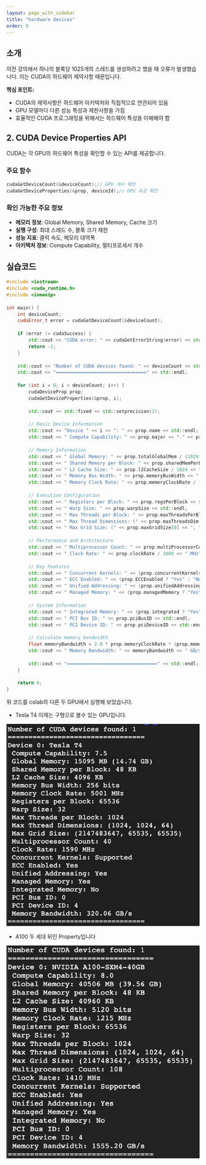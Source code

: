 ```yaml
---
layout: page_with_sidebar
title: "hardware devices"
order: 9
---
```


## 소개

이전 강의에서 하나의 블록당 1025개의 스레드를 생성하려고 했을 때 오류가 발생했습니다. 이는 CUDA의 하드웨어 제약사항 때문입니다.

**핵심 포인트:**

- CUDA의 제약사항은 하드웨어 아키텍처와 직접적으로 연관되어 있음
- GPU 모델마다 다른 성능 특성과 제한사항을 가짐
- 효율적인 CUDA 프로그래밍을 위해서는 하드웨어 특성을 이해해야 함
## 2. CUDA Device Properties API

CUDA는 각 GPU의 하드웨어 특성을 확인할 수 있는 API를 제공합니다.

### 주요 함수

```c++
cudaGetDeviceCount(&deviceCount);// GPU 개수 확인
cudaGetDeviceProperties(&prop, deviceId);// GPU 속성 확인
```

### 확인 가능한 주요 정보

- **메모리 정보**: Global Memory, Shared Memory, Cache 크기
- **실행 구성**: 최대 스레드 수, 블록 크기 제한
- **성능 지표**: 클럭 속도, 메모리 대역폭
- **아키텍처 정보**: Compute Capability, 멀티프로세서 개수
## 실습코드

```c++
#include <iostream>
#include <cuda_runtime.h>
#include <iomanip>

int main() {
    int deviceCount;
    cudaError_t error = cudaGetDeviceCount(&deviceCount);
    
    if (error != cudaSuccess) {
        std::cout << "CUDA error: " << cudaGetErrorString(error) << std::endl;
        return -1;
    }
    
    std::cout << "Number of CUDA devices found: " << deviceCount << std::endl;
    std::cout << "=================================" << std::endl;
    
    for (int i = 0; i < deviceCount; i++) {
        cudaDeviceProp prop;
        cudaGetDeviceProperties(&prop, i);
        
        std::cout << std::fixed << std::setprecision(2);
        
        // Basic Device Information
        std::cout << "Device " << i << ": " << prop.name << std::endl;
        std::cout << " Compute Capability: " << prop.major << "." << prop.minor << std::endl;
        
        // Memory Information
        std::cout << " Global Memory: " << prop.totalGlobalMem / (1024*1024) << " MB (" << prop.totalGlobalMem / (1024.0*1024*1024) << " GB)" << std::endl;
        std::cout << " Shared Memory per Block: " << prop.sharedMemPerBlock / 1024 << " KB" << std::endl;
        std::cout << " L2 Cache Size: " << prop.l2CacheSize / 1024 << " KB" << std::endl;
        std::cout << " Memory Bus Width: " << prop.memoryBusWidth << " bits" << std::endl;
        std::cout << " Memory Clock Rate: " << prop.memoryClockRate / 1000 << " MHz" << std::endl;
        
        // Execution Configuration
        std::cout << " Registers per Block: " << prop.regsPerBlock << std::endl;
        std::cout << " Warp Size: " << prop.warpSize << std::endl;
        std::cout << " Max Threads per Block: " << prop.maxThreadsPerBlock << std::endl;
        std::cout << " Max Thread Dimensions: (" << prop.maxThreadsDim[0] << ", " << prop.maxThreadsDim[1] << ", " << prop.maxThreadsDim[2] << ")" << std::endl;
        std::cout << " Max Grid Size: (" << prop.maxGridSize[0] << ", " << prop.maxGridSize[1] << ", " << prop.maxGridSize[2] << ")" << std::endl;
        
        // Performance and Architecture
        std::cout << " Multiprocessor Count: " << prop.multiProcessorCount << std::endl;
        std::cout << " Clock Rate: " << prop.clockRate / 1000 << " MHz" << std::endl;
        
        // Key Features
        std::cout << " Concurrent Kernels: " << (prop.concurrentKernels ? "Supported" : "Not Supported") << std::endl;
        std::cout << " ECC Enabled: " << (prop.ECCEnabled ? "Yes" : "No") << std::endl;
        std::cout << " Unified Addressing: " << (prop.unifiedAddressing ? "Yes" : "No") << std::endl;
        std::cout << " Managed Memory: " << (prop.managedMemory ? "Yes" : "No") << std::endl;
        
        // System Information
        std::cout << " Integrated Memory: " << (prop.integrated ? "Yes" : "No") << std::endl;
        std::cout << " PCI Bus ID: " << prop.pciBusID << std::endl;
        std::cout << " PCI Device ID: " << prop.pciDeviceID << std::endl;
        
        // Calculate memory bandwidth
        float memoryBandwidth = 2.0 * prop.memoryClockRate * (prop.memoryBusWidth / 8) / 1.0e6;
        std::cout << " Memory Bandwidth: " << memoryBandwidth << " GB/s" << std::endl;
        
        std::cout << "=================================" << std::endl;
    }
    
    return 0;
}
```


위 코드를 colab의 다른 두 GPU에서 실행해 보았습니다.



- Tesla T4
이제는 구형으로 볼수 있는 GPU입니다.

![T4](/assets/images/hardware-devices/t4.png)

- A100
두 세대 뒤인 Property입니다

![a100](/assets/images/hardware-devices/a100.png)